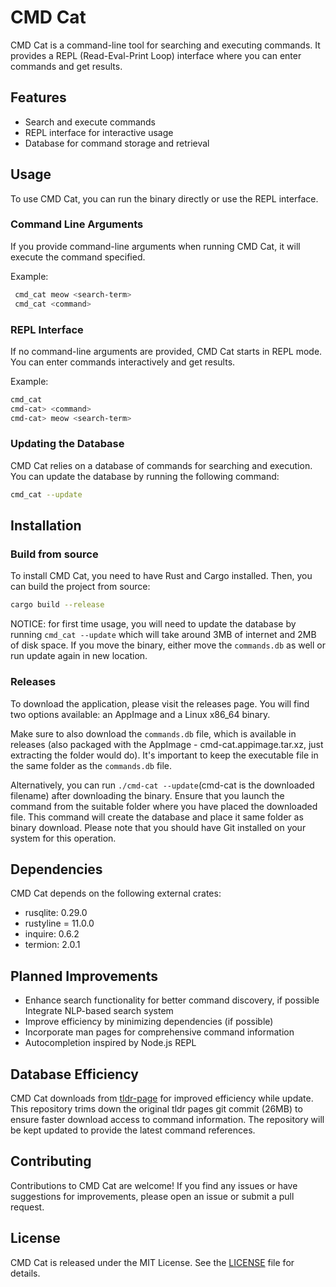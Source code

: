 # CMD Cat

CMD Cat is a command-line tool for searching and executing commands. It provides a REPL (Read-Eval-Print Loop) interface where you can enter commands and get results.

## Features

-   Search and execute commands
-   REPL interface for interactive usage
-   Database for command storage and retrieval

## Usage

To use CMD Cat, you can run the binary directly or use the REPL interface.

### Command Line Arguments

If you provide command-line arguments when running CMD Cat, it will execute the command specified.

Example:

```bash
 cmd_cat meow <search-term>
 cmd_cat <command>
```

### REPL Interface

If no command-line arguments are provided, CMD Cat starts in REPL mode. You can enter commands interactively and get results.

Example:

```bash
cmd_cat
cmd-cat> <command>
cmd-cat> meow <search-term>
```

### Updating the Database

CMD Cat relies on a database of commands for searching and execution. You can update the database by running the following command:

```bash
cmd_cat --update
```

## Installation

### Build from source

To install CMD Cat, you need to have Rust and Cargo installed. Then, you can build the project from source:

```bash
cargo build --release
```

NOTICE: for first time usage, you will need to update the database by running `cmd_cat --update` which will take around 3MB of internet and 2MB of disk space. If you move the binary, either move the `commands.db` as well or run update again in new location.

### Releases

To download the application, please visit the releases page. You will find two options available: an AppImage and a Linux x86_64 binary.

Make sure to also download the `commands.db` file, which is available in releases (also packaged with the AppImage - cmd-cat.appimage.tar.xz, just extracting the folder would do). It's important to keep the executable file in the same folder as the `commands.db` file.

Alternatively, you can run `./cmd-cat --update`(cmd-cat is the downloaded filename) after downloading the binary. Ensure that you launch the command from the suitable folder where you have placed the downloaded file. This command will create the database and place it same folder as binary download. Please note that you should have Git installed on your system for this operation.

## Dependencies

CMD Cat depends on the following external crates:

-   rusqlite: 0.29.0
-   rustyline = 11.0.0
-   inquire: 0.6.2
-   termion: 2.0.1

## Planned Improvements

-   Enhance search functionality for better command discovery, if possible Integrate NLP-based search system
-   Improve efficiency by minimizing dependencies (if possible)
-   Incorporate man pages for comprehensive command information
-   Autocompletion inspired by Node.js REPL

## Database Efficiency

CMD Cat downloads from [tldr-page](https://github.com/snh1999/tldr-page) for improved efficiency while update. This repository trims down the original tldr pages git commit (26MB) to ensure faster download access to command information. The repository will be kept updated to provide the latest command references.

## Contributing

Contributions to CMD Cat are welcome! If you find any issues or have suggestions for improvements, please open an issue or submit a pull request.

## License

CMD Cat is released under the MIT License. See the [LICENSE](LICENSE) file for details.
